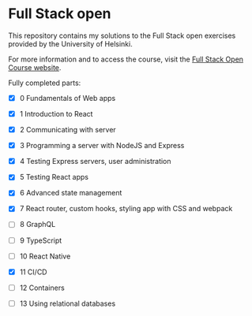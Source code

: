 # Full Stack open

This repository contains my solutions to the Full Stack open exercises provided by the University of Helsinki.

For more information and to access the course, visit the [Full Stack Open Course website](https://fullstackopen.com/en/).

Fully completed parts:

- [x] 0 Fundamentals of Web apps
- [x] 1 Introduction to React
- [x] 2 Communicating with server
- [x] 3 Programming a server with NodeJS and Express
- [x] 4 Testing Express servers, user administration
- [x] 5 Testing React apps
- [x] 6 Advanced state management
- [x] 7 React router, custom hooks, styling app with CSS and webpack
- [ ] 8 GraphQL
- [ ] 9 TypeScript
- [ ] 10 React Native
- [x] 11 CI/CD
- [ ] 12 Containers
- [ ] 13 Using relational databases

